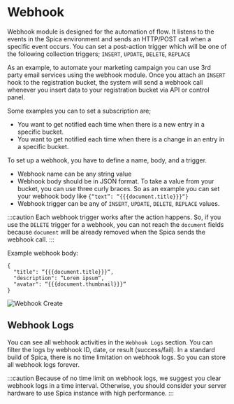# Webhook

Webhook module is designed for the automation of flow. It listens to the events in the Spica environment and sends an HTTP/POST call when a specific event occurs. You can set a post-action trigger which will be one of the following collection triggers; `INSERT`, `UPDATE`, `DELETE`, `REPLACE`

As an example, to automate your marketing campaign you can use 3rd party email services using the webhook module. Once you attach an `INSERT` hook to the registration bucket, the system will send a webhook call whenever you insert data to your registration bucket via API or control panel.

Some examples you can to set a subscription are;

- You want to get notified each time when there is a new entry in a specific bucket.
- You want to get notified each time when there is a change in an entry in a specific bucket.

To set up a webhook, you have to define a name, body, and a trigger.

- Webhook name can be any string value
- Webhook body should be in JSON format. To take a value from your bucket, you can use three curly braces. So as an example you can set your webhook body like `{“text”: “{{{document.title}}}“}`
- Webhook trigger can be any of `INSERT`, `UPDATE`, `DELETE`, `REPLACE` values.

:::caution
Each webhook trigger works after the action happens. So, if you use the `DELETE` trigger for a webhook, you can not reach the `document` fields because `document` will be already removed when the Spica sends the webhook call.
:::

Example webhook body:

```
{
  "title": “{{{document.title}}}“,
  "description": “Lorem ipsum“,
  "avatar": “{{{document.thumbnail}}}“
}
```

![Webhook Create](/img/docs/function/webhooks.png)

## Webhook Logs

You can see all webhook activities in the `Webhook Logs` section. You can filter the logs by webhook ID, date, or result (success/fail). In a standard build of Spica, there is no time limitation on webhook logs. So you can store all webhook logs forever.

:::caution
Because of no time limit on webhook logs, we suggest you clear webhook logs in a time interval. Otherwise, you should consider your server hardware to use Spica instance with high performance.
:::
